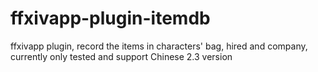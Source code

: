 # ffxivapp-plugin-itemdb
ffxivapp plugin, record the items in characters' bag, hired and company, currently only tested and support Chinese 2.3 version
